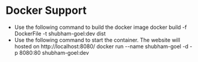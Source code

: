 # Docker Support
- Use the following command to build the docker image
    docker build -f DockerFile -t shubham-goel:dev dist
- Use the following command to start the container. The website will hosted on http://localhost:8080/
    docker run --name shubham-goel -d -p 8080:80 shubham-goel:dev

